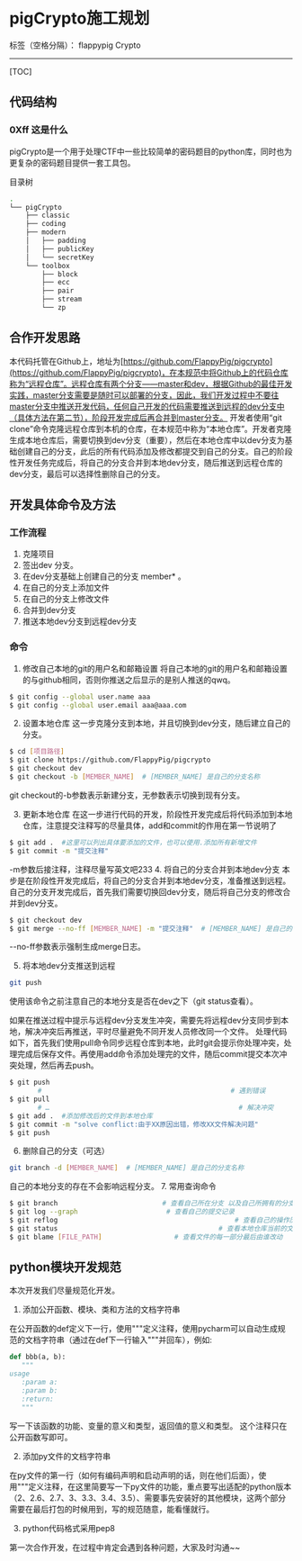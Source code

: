 # pigCrypto施工规划

标签（空格分隔）： flappypig Crypto

---

[TOC]

## 代码结构

### 0Xff 这是什么

pigCrypto是一个用于处理CTF中一些比较简单的密码题目的python库，同时也为更复杂的密码题目提供一套工具包。

目录树

```bash
.
└── pigCrypto
    ├── classic
    ├── coding
    ├── modern
    │   ├── padding
    │   ├── publicKey
    │   └── secretKey
    └── toolbox
        ├── block
        ├── ecc
        ├── pair
        ├── stream
        └── zp
```

## 合作开发思路
本代码托管在Github上，地址为[https://github.com/FlappyPig/pigcrypto](https://github.com/FlappyPig/pigcrypto)，在本规范中将Github上的代码仓库称为“远程仓库”。远程仓库有两个分支——master和dev，根据Github的最佳开发实践，master分支需要是随时可以部署的分支，因此，我们开发过程中不要往master分支中推送开发代码，任何自己开发的代码需要推送到远程的dev分支中（具体方法在第二节），阶段开发完成后再合并到master分支。
开发者使用“git clone”命令克隆远程仓库到本机的仓库，在本规范中称为“本地仓库”。开发者克隆生成本地仓库后，需要切换到dev分支（重要），然后在本地仓库中以dev分支为基础创建自己的分支，此后的所有代码添加及修改都提交到自己的分支。自己的阶段性开发任务完成后，将自己的分支合并到本地dev分支，随后推送到远程仓库的dev分支，最后可以选择性删除自己的分支。

## 开发具体命令及方法

### 工作流程

1. 克隆项目
2. 签出dev 分支。
3. 	在dev分支基础上创建自己的分支 member* 。
4. 在自己的分支上添加文件
5. 	在自己的分支上修改文件
6. 	合并到dev分支
7. 	推送本地dev分支到远程dev分支
### 命令
1. 	修改自己本地的git的用户名和邮箱设置
将自己本地的git的用户名和邮箱设置的与github相同，否则你推送之后显示的是别人推送的qwq。
```bash
$ git config --global user.name aaa
$ git config --global user.email aaa@aaa.com
```
2. 	设置本地仓库
 这一步克隆分支到本地，并且切换到dev分支，随后建立自己的分支。
```bash
$ cd [项目路径] 
$ git clone https://github.com/FlappyPig/pigcrypto  
$ git checkout dev
$ git checkout -b [MEMBER_NAME]  # [MEMBER_NAME] 是自己的分支名称
```
git checkout的-b参数表示新建分支，无参数表示切换到现有分支。

3. 	更新本地仓库
在这一步进行代码的开发，阶段性开发完成后将代码添加到本地仓库，注意提交注释写的尽量具体，add和commit的作用在第一节说明了
```bash
$ git add .  #这里可以列出具体要添加的文件，也可以使用.添加所有新增文件
$ git commit -m "提交注释"

```
-m参数后接注释，注释尽量写英文吧233
4. 将自己的分支合并到本地dev分支
本步是在阶段性开发完成后，将自己的分支合并到本地dev分支，准备推送到远程。自己的分支开发完成后，首先我们需要切换回dev分支，随后将自己分支的修改合并到dev分支。
```bash
$ git checkout dev
$ git merge --no-ff [MEMBER_NAME] -m "提交注释"  # [MEMBER_NAME] 是自己的分支名称
```
--no-ff参数表示强制生成merge日志。

5. 	将本地dev分支推送到远程
```bash
git push
```
使用该命令之前注意自己的本地分支是否在dev之下（git status查看）。

如果在推送过程中提示与远程dev分支发生冲突，需要先将远程dev分支同步到本地，解决冲突后再推送，平时尽量避免不同开发人员修改同一个文件。
处理代码如下，首先我们使用pull命令同步远程仓库到本地，此时git会提示你处理冲突，处理完成后保存文件。再使用add命令添加处理完的文件，随后commit提交本次冲突处理，然后再去push。
```bash
$ git push 
       #                                               # 遇到错误
$ git pull
       # …                                               # 解决冲突
$ git add .  #添加修改后的文件到本地仓库
$ git commit -m "solve conflict:由于XX原因出错，修改XX文件解决问题"
$ git push
```
6. 删除自己的分支（可选）
```bash
git branch -d [MEMBER_NAME]  # [MEMBER_NAME] 是自己的分支名称
```
自己的本地分支的存在不会影响远程分支。
7. 	常用查询命令
```bash
$ git branch                          # 查看自己所在分支 以及自己所拥有的分支
$ git log --graph                      # 查看自己的提交记录
$ git reflog                                            # 查看自己的操作历史
$ git status                                        # 查看本地仓库当前的文件状态
$ git blame [FILE_PATH]                  # 查看文件的每一部分最后由谁改动
```
## python模块开发规范
本次开发我们尽量规范化开发。

1.	添加公开函数、模块、类和方法的文档字符串

 在公开函数的def定义下一行，使用"""定义注释，使用pycharm可以自动生成规范的文档字符串（通过在def下一行输入"""并回车），例如:
 ```py
def bbb(a, b):
    """
usage
    :param a:
    :param b:
    :return:
    """
```

 写一下该函数的功能、变量的意义和类型，返回值的意义和类型。
这个注释只在公开函数写即可。

2. 添加py文件的文档字符串

 在py文件的第一行（如何有编码声明和启动声明的话，则在他们后面），使用"""定义注释，在这里简要写一下py文件的功能，重点要写出适配的python版本（2、2.6、2.7、3、3.3、3.4、3.5）、需要事先安装好的其他模块，这两个部分需要在最后打包的时候用到，写的规范随意，能看懂就行。


3. python代码格式采用pep8

第一次合作开发，在过程中肯定会遇到各种问题，大家及时沟通~~
